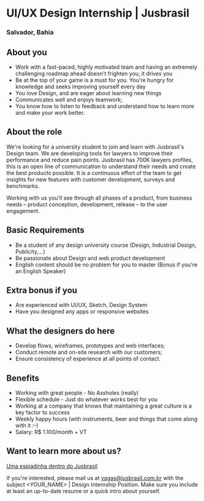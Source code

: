 # UI/UX Design Internship | Jusbrasil
### Salvador, Bahia

## About you
- Work with a fast-paced, highly motivated team and having an extremely challenging roadmap ahead doesn't frighten you, it drives you
- Be at the top of your game is a must for you. You're hungry for knowledge and seeks improving yourself every day
- You love Design, and are eager about learning new things
- Communicates well and enjoys teamwork;
- You know how to listen to feedback and understand how to learn more and make your work better.

## About the role
We're looking for a university student to join and learn with Jusbrasil's Design team. We are developing tools for lawyers to improve their performance and reduce pain points. Jusbrasil has 700K lawyers profiles, this is an open line of communication to understand their needs and create the best products possible. It is a continuous effort of the team to get insights for new features with customer development, surveys and benchmarks.

Working with us you'll see through all phases of a product, from business needs – product conception, development, release – to the user engagement.

## Basic Requirements
- Be a student of any design university course (Design, Industrial Design, Publicity,...)
- Be passionate about Design and web product development 
- English content should be no problem for you to master (Bonus if you're an English Speaker)

## Extra bonus if you
- Are experienced with UI/UX, Sketch, Design System
- Have you designed any apps or responsive websites

## What the designers do here
- Develop flows, wireframes, prototypes and web interfaces;
- Conduct remote and on-site research with our customers;
- Ensure consistency of experience at all points of contact.

## Benefits
- Working with great people - No Assholes (really)
- Flexible schedule - Just do whatever works best for you
- Working at a company that knows that maintaining a great culture is a key factor to success
- Weekly happy hours (with instruments, beer and things that come along with it :-)
- Salary: R$ 1.100/month + VT

## Want to learn more about us?
[Uma espiadinha dentro do Jusbrasil](https://danielmurta.jusbrasil.com.br/artigos/383937197/o-o-uma-espiadinha-dentro-do-jusbrasil)

If you're interested, please mail us at vagas@jusbrasil.com.br with the subject <YOUR_NAME> | Design Internship Position. Make sure you include at least an up-to-date resume or a quick intro about yourself.

